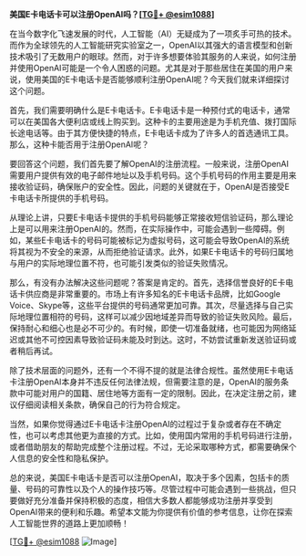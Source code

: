 **美国E卡电话卡可以注册OpenAI吗？[[TG💪+ @esim1088](https://t.me/s/esim1088)]**

在当今数字化飞速发展的时代，人工智能（AI）无疑成为了一项炙手可热的技术。而作为全球领先的人工智能研究实验室之一，OpenAI以其强大的语言模型和创新技术吸引了无数用户的眼球。然而，对于许多想要体验其服务的人来说，如何注册并使用OpenAI可能是一个令人困惑的问题。尤其是对于那些居住在美国的用户来说，使用美国的E卡电话卡是否能够顺利注册OpenAI呢？今天我们就来详细探讨这个问题。

首先，我们需要明确什么是E卡电话卡。E卡电话卡是一种预付式的电话卡，通常可以在美国各大便利店或线上购买到。这种卡的主要用途是为手机充值、拨打国际长途电话等。由于其方便快捷的特点，E卡电话卡成为了许多人的首选通讯工具。那么，这种卡能否用于注册OpenAI呢？

要回答这个问题，我们首先要了解OpenAI的注册流程。一般来说，注册OpenAI需要用户提供有效的电子邮件地址以及手机号码。这个手机号码的作用主要是用来接收验证码，确保账户的安全性。因此，问题的关键就在于，OpenAI是否接受E卡电话卡所提供的手机号码。

从理论上讲，只要E卡电话卡提供的手机号码能够正常接收短信验证码，那么理论上是可以用来注册OpenAI的。然而，在实际操作中，可能会遇到一些障碍。例如，某些E卡电话卡的号码可能被标记为虚拟号码，这可能会导致OpenAI的系统将其视为不安全的来源，从而拒绝验证请求。此外，如果E卡电话卡的号码归属地与用户的实际地理位置不符，也可能引发类似的验证失败情况。

那么，有没有办法解决这些问题呢？答案是肯定的。首先，选择信誉良好的E卡电话卡供应商是非常重要的。市场上有许多知名的E卡电话卡品牌，比如Google Voice、Skype等，这些平台提供的号码通常更加可靠。其次，尽量选择与自己实际地理位置相符的号码，这样可以减少因地域差异而导致的验证失败风险。最后，保持耐心和细心也是必不可少的。有时候，即使一切准备就绪，也可能因为网络延迟或其他不可控因素导致验证码未能及时到达。这时，不妨尝试重新发送验证码或者稍后再试。

除了技术层面的问题外，还有一个不得不提的就是法律合规性。虽然使用E卡电话卡注册OpenAI本身并不违反任何法律法规，但需要注意的是，OpenAI的服务条款中可能对用户的国籍、居住地等方面有一定的限制。因此，在决定注册之前，建议仔细阅读相关条款，确保自己的行为符合规定。

当然，如果你觉得通过E卡电话卡注册OpenAI的过程过于复杂或者存在不确定性，也可以考虑其他更为直接的方式。比如，使用国内常用的手机号码进行注册，或者借助朋友的帮助完成整个注册过程。不过，无论采取哪种方式，都需要确保个人信息的安全性和隐私保护。

总的来说，美国E卡电话卡是否可以注册OpenAI，取决于多个因素，包括卡的质量、号码的可靠性以及个人的操作技巧等。尽管过程中可能会遇到一些挑战，但只要做好充分准备并保持积极的态度，相信大多数人都能够成功注册并享受到OpenAI带来的便利和乐趣。希望本文能为你提供有价值的参考信息，让你在探索人工智能世界的道路上更加顺畅！

[[TG💪+ @esim1088](https://t.me/s/esim1088) ![Image](https://i.postimg.cc/4NQfJmqS/Snipaste-2025-05-13-00-14-12.png)]